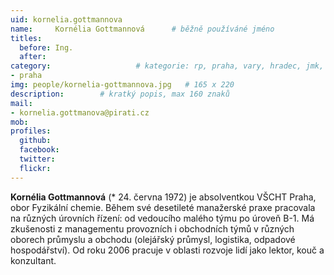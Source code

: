 ```yaml
---
uid: kornelia.gottmannova
name:     Kornélia Gottmannová  	# běžně používáné jméno
titles:
  before: Ing. 
  after:
category:                 	# kategorie: rp, praha, vary, hradec, jmk, senat
- praha
img: people/kornelia-gottmannova.jpg   # 165 x 220
description:      	# kratký popis, max 160 znaků
mail:
- kornelia.gottmanova@pirati.cz
mob:			 
profiles:
  github:       
  facebook:  
  twitter: 		  
  flickr:		  
---
```


**Kornélia Gottmannová** (* 24. června 1972) je absolventkou VŠCHT Praha, obor Fyzikální chemie. Během své desetileté manažerské praxe pracovala na různých úrovních řízení: od vedoucího malého týmu po úroveň B-1. Má zkušenosti z managementu provozních i obchodních týmů v různých oborech průmyslu a obchodu (olejářský průmysl, logistika, odpadové hospodářství). Od roku 2006 pracuje v oblasti rozvoje lidí jako lektor, kouč a konzultant.
